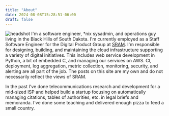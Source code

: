 ```yaml
---
title: "About"
date: 2024-08-08T15:28:51-06:00
draft: false
---
```

![headshot](/headshot.jpg)
I'm a software engineer, *nix sysadmin, and operations guy living in the Black Hills of South Dakota. I'm currently employed as a Staff Software Engineer for the Digital Product Group at [SRAM](https://www.sram.com). I'm responsible for designing, building, and maintaining the cloud infrastructure supporting a variety of digital initiatives. This includes web service development in Python, a bit of embedded C, and managing our services on AWS. CI, deployment, log aggregation, metric collection, monitoring, security, and alerting are all part of the job. The posts on this site are my own and do not necessarily reflect the views of SRAM.

In the past I've done telecommunications research and development for a mid-sized ISP and helped build a startup focusing on automatically managing citations, tables of authorities, etc. in legal briefs and memoranda. I've done some teaching and delivered enough pizza to feed a small country.
